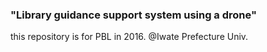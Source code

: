 ### "Library guidance support system using a drone"
this repository is for PBL in 2016.
@Iwate Prefecture Univ.
